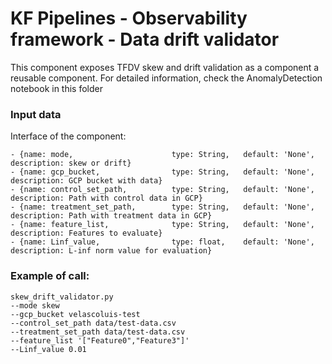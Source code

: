 # KF Pipelines - Observability framework - Data drift validator

This component exposes TFDV skew and drift validation as a component a reusable component.
For detailed information, check the AnomalyDetection notebook in this folder

### Input data
Interface of the component:
```
- {name: mode,                      type: String,   default: 'None',        description: skew or drift}
- {name: gcp_bucket,                type: String,   default: 'None',        description: GCP bucket with data}
- {name: control_set_path,          type: String,   default: 'None',        description: Path with control data in GCP}
- {name: treatment_set_path,        type: String,   default: 'None',        description: Path with treatment data in GCP}
- {name: feature_list,              type: String,   default: 'None',        description: Features to evaluate}
- {name: Linf_value,                type: float,    default: 'None',         description: L-inf norm value for evaluation}

```
### Example of call:
```
skew_drift_validator.py 
--mode skew 
--gcp_bucket velascoluis-test 
--control_set_path data/test-data.csv 
--treatment_set_path data/test-data.csv 
--feature_list '["Feature0","Feature3"]' 
--Linf_value 0.01
```